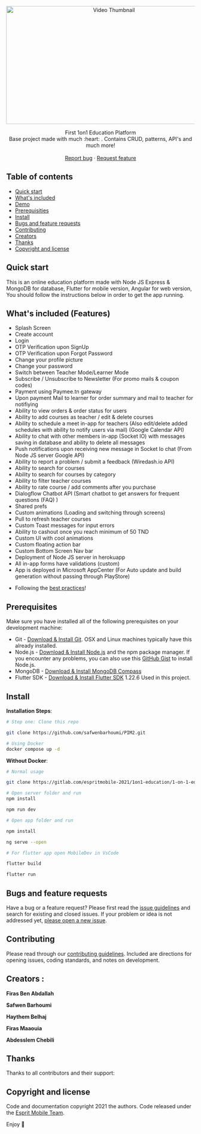 
<p align="center">
  <a href="https://www.youtube.com/watch?v=VIDEO_ID">
    <img src="https://img.youtube.com/vi/VIDEO_ID/maxresdefault.jpg" alt="Video Thumbnail" width="560" height="315">
  </a>
</p>

  <p align="center">
   First 1on1 Education Platform
    <br>
    Base project made with much  :heart: . Contains CRUD, patterns, API's and much more!
    <br>
    <br>
    <a href="https://gitlab.com/espritmobile-2021/1on1-education/1-on-1-education/-/issues/new">Report bug</a>
    ·
    <a href="https://gitlab.com/espritmobile-2021/1on1-education/1-on-1-education/-/issues/new">Request feature</a>
  </p>
</p>

## Table of contents

- [Quick start](#quick-start)
- [What's included](#whats-included)
- [Demo](#demo)
- [Prerequisities](#Prerequisities)
- [Install](#install)
- [Bugs and feature requests](#bugs-and-feature-requests)
- [Contributing](#contributing)
- [Creators](#creators)
- [Thanks](#thanks)
- [Copyright and license](#copyright-and-license)

## Quick start

This is an online education platform made with Node JS Express & MongoDB for database, Flutter for mobile version, Angular for web version, You should follow the instructions below in order to get the app running.

## What's included (Features)

- Splash Screen
- Create account
- Login
- OTP Verification upon SignUp
- OTP Verification upon Forgot Password
- Change your profile picture
- Change your password
- Switch between Teacher Mode/Learner Mode
- Subscribe / Unsubscribe to Newsletter (For promo mails & coupon codes)
- Payment using Paymee.tn gateway
- Upon payment Mail to learner for order summary and mail to teacher for notifiying
- Ability to view orders & order status for users
- Ability to add courses as teacher / edit & delete courses
- Ability to schedule a meet in-app for teachers (Also edit/delete added schedules with ability to notify users via mail) (Google Calendar API)
- Ability to chat with other members in-app (Socket IO) with messages saving in database and ability to delete all messages
- Push notifications upon receiving new message in Socket Io chat (From Node JS server Google API)
- Ability to report a problem / submit a feedback (Wiredash.io API)
- Ability to search for courses
- Ability to search for courses by category
- Ability to filter teacher courses
- Ability to rate course / add comments after you purchase
- Dialogflow Chatbot API (Smart chatbot to get answers for frequent questions (FAQ) )
- Shared prefs
- Custom animations (Loading and switching through screens)
- Pull to refresh teacher courses
- Custom Toast messages for input errors
- Ability to cashout once you reach minimum of 50 TND
- Custom UI with cool animations
- Custom floating action bar
- Custom Bottom Screen Nav bar
- Deployment of Node JS server in herokuapp
- All in-app forms have validations (custom)
- App is deployed in Microsoft AppCenter (For Auto update and build generation without passing through PlayStore)

* Following the [best practices](https://angular.io/guide/styleguide)!



## Prerequisites

Make sure you have installed all of the following prerequisites on your development machine:

- Git - [Download & Install Git](https://git-scm.com/downloads). OSX and Linux machines typically have this already installed.
- Node.js - [Download & Install Node.js](https://nodejs.org/en/download/) and the npm package manager. If you encounter any problems, you can also use this [GitHub Gist](https://gist.github.com/isaacs/579814) to install Node.js.
- MongoDB - [Download & Install MongoDB Compass](http://www.mongodb.org/downloads)
- Flutter SDK - [Download & Install Flutter SDK](https://flutter.dev/docs/development/tools/sdk/releases) 1.22.6 Used in this project.

## Install

**Installation Steps**:

```bash
# Step one: Clone this repo

git clone https://github.com/safwenbarhoumi/PIM2.git

# Using Docker
docker compose up -d
```

**Without Docker**:

```bash
# Normal usage

git clone https://gitlab.com/espritmobile-2021/1on1-education/1-on-1-education.git

# Open server folder and run
npm install

npm run dev

# Open app folder and run

npm install

ng serve --open

# For flutter app open MobileDev in VsCode

flutter build

flutter run
```

## Bugs and feature requests

Have a bug or a feature request? Please first read the [issue guidelines](https://gitlab.com/espritmobile-2021/1on1-education/1-on-1-education/-/issues/new) and search for existing and closed issues. If your problem or idea is not addressed yet, [please open a new issue](https://gitlab.com/espritmobile-2021/1on1-education/1-on-1-education/-/issues/new).

## Contributing

Please read through our [contributing guidelines](https://gitlab.com/espritmobile-2021/1on1-education/1-on-1-education/-/blob/master/CONTRIBUTING.md). Included are directions for opening issues, coding standards, and notes on development.

## Creators :

**Firas Ben Abdallah**

**Safwen Barhoumi**

**Haythem Belhaj**

**Firas Maaouia**

**Abdesslem Chebili**


## Thanks

Thanks to all contributors and their support:

## Copyright and license

Code and documentation copyright 2021 the authors. Code released under the [Esprit Mobile Team](http://www.esprit.tn).

Enjoy :metal:
